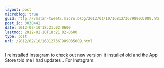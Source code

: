 ```yaml
---
layout: post
microblog: true
guid: http://vmstan-tweets.micro.blog/2012/02/10/168127367989035009.html
post_id: 3038442
date: 2012-02-10T18:21:02-0600
lastmod: 2012-02-10T18:21:02-0600
type: post
url: /2012/02/10/168127367989035009.html
---
```

I reinstalled Instagram to check out new version, it installed old and the App Store told me I had updates... For Instagram.

